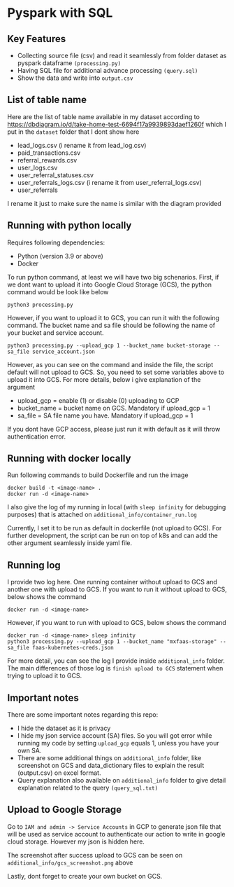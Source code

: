# Pyspark with SQL

## Key Features
- Collecting source file (csv) and read it seamlessly from folder dataset as pyspark dataframe `(processing.py)`
- Having SQL file for additional advance processing `(query.sql)`
- Show the data and write into `output.csv`

## List of table name
Here are the list of table name  available in my dataset according to https://dbdiagram.io/d/take-home-test-6694f17a9939893daef1260f which I put in the `dataset` folder that I dont show here

- lead_logs.csv (i rename it from lead_log.csv)
- paid_transactions.csv
- referral_rewards.csv
- user_logs.csv
- user_referral_statuses.csv
- user_referrals_logs.csv (i rename it from user_referral_logs.csv)
- user_referrals

I rename it just to make sure the name is similar with the diagram provided

## Running with python locally
Requires following dependencies: 
- Python (version 3.9 or above)
- Docker

To run python command, at least we will have two big schenarios. First, if we dont want to upload it into Google Cloud Storage (GCS), the python command would be look like below

```shell
python3 processing.py
```

However, if you want to upload it to GCS, you can run it with the following command. The bucket name and sa file should be following the name of your bucket and service account.

```shell
python3 processing.py --upload_gcp 1 --bucket_name bucket-storage --sa_file service_account.json
```

However, as you can see on the command and inside the file, the script default will not upload to GCS. So, you need to set some variables above to upload it into GCS. For more details, below i give explanation of the argument 

- upload_gcp = enable (1) or disable (0) uploading to GCP
- bucket_name = bucket name on GCS. Mandatory if upload_gcp = 1
- sa_file = SA file name you have. Mandatory if upload_gcp = 1

If you dont have GCP access, please just run it with default as it will throw authentication error.


## Running with docker locally

Run following commands to build Dockerfile and run the image
```shell
docker build -t <image-name> .
docker run -d <image-name>
```
I also give the log of my running in local (with `sleep infinity` for debugging purposes) that is attached on `additional_info/container_run.log`

Currently, I set it to be run as default in dockerfile (not upload to GCS). For further development, the script can be run on top of k8s and can add the other argument seamlessly inside yaml file.

## Running log
I provide two log here. One running container without upload to GCS and another one with upload to GCS. If you want to run it without upload to GCS, below shows the command

```shell
docker run -d <image-name>
```

However, if you want to run with upload to GCS, below shows the command

```shell
docker run -d <image-name> sleep infinity
python3 processing.py --upload_gcp 1 --bucket_name "mxfaas-storage" --sa_file faas-kubernetes-creds.json
```

For more detail, you can see the log I provide inside `additional_info` folder. The main differences of those log is `finish upload to GCS` statement when trying to upload it to GCS.

## Important notes
There are some important notes regarding this repo: 
- I hide the dataset as it is privacy
- I hide my json service account (SA) files. So you will got error while running my code by setting `upload_gcp` equals 1, unless you have your own SA.
- There are some additional things on `additional_info` folder, like screenshot on GCS and data_dictionary files to explain the result (output.csv) on excel format.
- Query explanation also available on `additional_info` folder to give detail explanation related to the query
`(query_sql.txt)`

## Upload to Google Storage

Go to `IAM and admin -> Service Accounts` in GCP to generate json file that will be used as service account to authenticate our action to write in google cloud storage. However my json is hidden here.

The screenshot after success upload to GCS can be seen on `additional_info/gcs_screenshot.png` above

Lastly, dont forget to create your own bucket on GCS.
